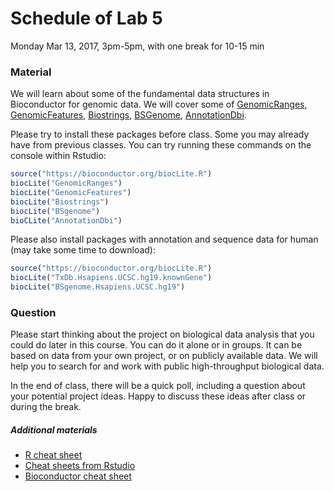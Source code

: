 # Schedule of Lab 5

Monday Mar 13, 2017, 3pm-5pm, with one break for 10-15 min

### Material
We will learn about some of the fundamental data structures in Bioconductor for genomic data. We will cover some of [GenomicRanges](https://bioconductor.org/packages/release/bioc/html/GenomicRanges.html), [GenomicFeatures](https://bioconductor.org/packages/release/bioc/html/GenomicFeatures.html), [Biostrings](https://bioconductor.org/packages/release/bioc/html/Biostrings.html), [BSGenome](https://bioconductor.org/packages/release/bioc/html/BSgenome.html), [AnnotationDbi](https://bioconductor.org/packages/release/bioc/html/AnnotationDbi.html).
	
Please try to install these packages before class.  Some you may already have from previous classes. You can try running these commands on the console within Rstudio:

```R
source("https://bioconductor.org/biocLite.R")
biocLite("GenomicRanges")
biocLite("GenomicFeatures")
biocLite("Biostrings")
biocLite("BSgenome")
bioCLite("AnnotationDbi")
```

Please also install packages with annotation and sequence data for human (may take some time to download):

```R
source("https://bioconductor.org/biocLite.R")
biocLite("TxDb.Hsapiens.UCSC.hg19.knownGene")
biocLite("BSgenome.Hsapiens.UCSC.hg19")
```
 	

### Question
Please start thinking about the project on biological data analysis that you could do later in this course. You can do it alone or in groups. It can be based on data from your own project, or on publicly available data. We will help you to search for and work with public high-throughput biological data.

In the end of class, there will be a quick poll, including a question about your potential project ideas. Happy to discuss these ideas after class or during the break.


##### Additional materials

- [R cheat sheet](https://cran.r-project.org/doc/contrib/Short-refcard.pdf)
- [Cheat sheets from Rstudio](https://www.rstudio.com/resources/cheatsheets/)
- [Bioconductor cheat sheet](https://github.com/mikelove/bioc-refcard)
